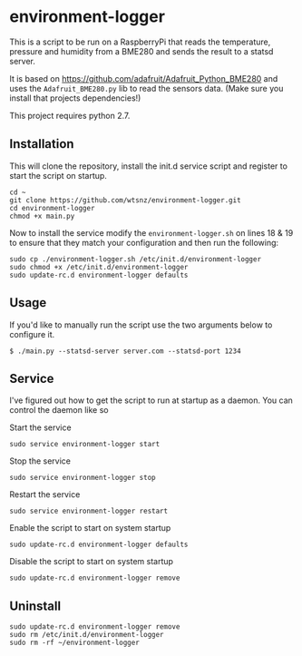 # environment-logger

This is a script to be run on a RaspberryPi that reads the temperature, pressure
and humidity from a BME280 and sends the result to a statsd server.

It is based on https://github.com/adafruit/Adafruit_Python_BME280 and uses the
`Adafruit_BME280.py` lib to read the sensors data. (Make sure you install that
projects dependencies!)

This project requires python 2.7.

## Installation

This will clone the repository, install the init.d service script and register
to start the script on startup.

    cd ~
    git clone https://github.com/wtsnz/environment-logger.git
    cd environment-logger
    chmod +x main.py

Now to install the service modify the `environment-logger.sh` on lines 18 & 19
to ensure that they match your configuration and then run the following:

    sudo cp ./environment-logger.sh /etc/init.d/environment-logger
    sudo chmod +x /etc/init.d/environment-logger
    sudo update-rc.d environment-logger defaults

## Usage

If you'd like to manually run the script use the two arguments below to configure it.

    $ ./main.py --statsd-server server.com --statsd-port 1234

## Service

I've figured out how to get the script to run at startup as a daemon. You can
control the daemon like so

Start the service

    sudo service environment-logger start

Stop the service

    sudo service environment-logger stop

Restart the service

    sudo service environment-logger restart

Enable the script to start on system startup

    sudo update-rc.d environment-logger defaults

Disable the script to start on system startup

    sudo update-rc.d environment-logger remove


## Uninstall

    sudo update-rc.d environment-logger remove
    sudo rm /etc/init.d/environment-logger
    sudo rm -rf ~/environment-logger
